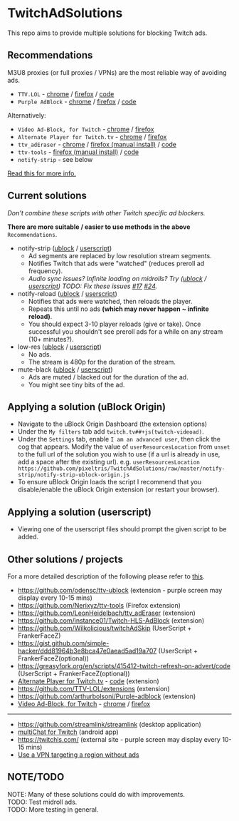 # TwitchAdSolutions

This repo aims to provide multiple solutions for blocking Twitch ads.

## Recommendations

M3U8 proxies (or full proxies / VPNs) are the most reliable way of avoiding ads.

- `TTV.LOL` - [chrome](https://chrome.google.com/webstore/detail/ttv-lol/ofbbahodfeppoklmgjiokgfdgcndngjm) / [firefox](https://addons.mozilla.org/en-US/firefox/addon/ttv-lol/) / [code](https://github.com/TTV-LOL/extensions)
- `Purple AdBlock` - [chrome](https://chrome.google.com/webstore/detail/purple-adblock/lkgcfobnmghhbhgekffaadadhmeoindg) / [firefox](https://addons.mozilla.org/en-US/firefox/addon/purpleadblock/) / [code](https://github.com/arthurbolsoni/Purple-adblock/)

Alternatively:

- `Video Ad-Block, for Twitch` - [chrome](https://chrome.google.com/webstore/detail/video-ad-block-for-twitch/kgeglempfkhalebjlogemlmeakondflc) / [firefox](https://addons.mozilla.org/en-US/firefox/addon/video-ad-block-for-twitch/)
- `Alternate Player for Twitch.tv` - [chrome](https://chrome.google.com/webstore/detail/alternate-player-for-twit/bhplkbgoehhhddaoolmakpocnenplmhf) / [firefox](https://addons.mozilla.org/en-US/firefox/addon/twitch_5/)
- `ttv_adEraser` - [chrome](https://chrome.google.com/webstore/detail/ttv-aderaser/pjnopimdnmhiaanhjfficogijajbhjnc) / [firefox (manual install)](https://github.com/LeonHeidelbach/ttv_adEraser#mozilla-firefox) / [code](https://github.com/LeonHeidelbach/ttv_adEraser)
- `ttv-tools` - [firefox (manual install)](https://github.com/Nerixyz/ttv-tools/releases) / [code](https://github.com/Nerixyz/ttv-tools)
- `notify-strip` - see below

[Read this for more info.](other-solutions.md)

## Current solutions

*Don't combine these scripts with other Twitch specific ad blockers.*

**There are more suitable / easier to use methods in the above** `Recommendations`.

- notify-strip ([ublock](https://github.com/pixeltris/TwitchAdSolutions/raw/master/notify-strip/notify-strip-ublock-origin.js) / [userscript](https://github.com/pixeltris/TwitchAdSolutions/raw/master/notify-strip/notify-strip.user.js))
  - Ad segments are replaced by low resolution stream segments.
  - Notifies Twitch that ads were "watched" (reduces preroll ad frequency).
  - *Audio sync issues? Infinite loading on midrolls? Try ([ublock](https://github.com/pixeltris/TwitchAdSolutions/raw/c3e1ee390ae684fe47d5159c689332d53e67094d/notify-strip/notify-strip-ublock-origin.js) / [userscript](https://github.com/pixeltris/TwitchAdSolutions/raw/c3e1ee390ae684fe47d5159c689332d53e67094d/notify-strip/notify-strip.user.js)) TODO: Fix these issues [#17](https://github.com/pixeltris/TwitchAdSolutions/issues/17) [#24](https://github.com/pixeltris/TwitchAdSolutions/issues/24).*
- notify-reload ([ublock](https://github.com/pixeltris/TwitchAdSolutions/raw/master/notify-reload/notify-reload-ublock-origin.js) / [userscript](https://github.com/pixeltris/TwitchAdSolutions/raw/master/notify-reload/notify-reload.user.js))
  - Notifies that ads were watched, then reloads the player.
  - Repeats this until no ads **(which may never happen ~ infinite reload)**.
  - You should expect 3-10 player reloads (give or take). Once successful you shouldn't see preroll ads for a while on any stream (10+ minutes?).
- low-res ([ublock](https://github.com/pixeltris/TwitchAdSolutions/raw/master/low-res/low-res-ublock-origin.js) / [userscript](https://github.com/pixeltris/TwitchAdSolutions/raw/master/low-res/low-res.user.js))
  - No ads.
  - The stream is 480p for the duration of the stream.
- mute-black ([ublock](https://github.com/pixeltris/TwitchAdSolutions/raw/master/mute-black/mute-black-ublock-origin.js) / [userscript](https://github.com/pixeltris/TwitchAdSolutions/raw/master/mute-black/mute-black.user.js))
  - Ads are muted / blacked out for the duration of the ad.
  - You might see tiny bits of the ad.

## Applying a solution (uBlock Origin)

- Navigate to the uBlock Origin Dashboard (the extension options)
- Under the `My filters` tab add `twitch.tv##+js(twitch-videoad)`.
- Under the `Settings` tab, enable `I am an advanced user`, then click the cog that appears. Modify the value of `userResourcesLocation` from `unset` to the full url of the solution you wish to use (if a url is already in use, add a space after the existing url). e.g. `userResourcesLocation https://github.com/pixeltris/TwitchAdSolutions/raw/master/notify-strip/notify-strip-ublock-origin.js` 
- To ensure uBlock Origin loads the script I recommend that you disable/enable the uBlock Origin extension (or restart your browser).

## Applying a solution (userscript)

- Viewing one of the userscript files should prompt the given script to be added.

## Other solutions / projects

For a more detailed description of the following please refer to [this](other-solutions.md).

- https://github.com/odensc/ttv-ublock (extension - purple screen may display every 10-15 mins)
- https://github.com/Nerixyz/ttv-tools (Firefox extension)
- https://github.com/LeonHeidelbach/ttv_adEraser (extension)
- https://github.com/instance01/Twitch-HLS-AdBlock (extension)
- https://github.com/Wilkolicious/twitchAdSkip (UserScript + FrankerFaceZ)
- https://gist.github.com/simple-hacker/ddd81964b3e8bca47e0aead5ad19a707 (UserScript + FrankerFaceZ(optional))
- https://greasyfork.org/en/scripts/415412-twitch-refresh-on-advert/code (UserScript + FrankerFaceZ(optional))
- [Alternate Player for Twitch.tv](https://chrome.google.com/webstore/detail/bhplkbgoehhhddaoolmakpocnenplmhf) - [code](https://robwu.nl/crxviewer/?crx=bhplkbgoehhhddaoolmakpocnenplmhf&qf=player.js) (extension)
- https://github.com/TTV-LOL/extensions (extension)
- https://github.com/arthurbolsoni/Purple-adblock (extension)
- [Video Ad-Block, for Twitch](https://gist.github.com/saucettv/0f85e9051c7d25aee67fdc033609fe1d) - [chrome](https://chrome.google.com/webstore/detail/video-ad-block-for-twitch/kgeglempfkhalebjlogemlmeakondflc) / [firefox](https://addons.mozilla.org/en-US/firefox/addon/video-ad-block-for-twitch)

---

- https://github.com/streamlink/streamlink (desktop application)
- [multiChat for Twitch](https://play.google.com/store/apps/details?id=org.mchatty) (android app)
- https://twitchls.com/ (external site - purple screen may display every 10-15 mins)
- [Use a VPN targeting a region without ads](https://reddit.com/r/Twitch/comments/kisdsy/i_did_a_little_test_regarding_ads_on_twitch_and/)

## NOTE/TODO

NOTE: Many of these solutions could do with improvements.  
TODO: Test midroll ads.  
TODO: More testing in general.  
